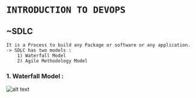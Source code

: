 # **`INTRODUCTION TO DEVOPS`**

## ~SDLC

    It is a Process to build any Package or software or any application.
    -> SDLC has two models :
        1) Waterfall Model
        2) Agile Methodology Model
    
    

### **1. Waterfall Model** :
![alt text](Untitled.png)


